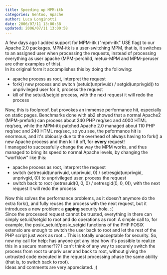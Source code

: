 ```yaml
---
title: Speeding up MPM-itk
categories: Gentoo, Apache
author: Luca Longinotti
date: 2006/07/11 13:00:58
updated: 2006/07/11 13:00:58
---
```

A few days ago I added support for MPM-itk ("mpm-itk" USE flag) to our Apache 2.0 packages. MPM-itk is a
user-switching MPM, that is, it switches to an assigned user when processing the requests, instead of
processing everything as user apache (MPM-perchild, metux-MPM and MPM-peruser are other examples of this).  
In its original form it accomplishes this by doing the following:

* apache process as root, interpret the request
* fork() new process and switch (setuid(unprivuid) / setgid(unprivgid)) to unprivileged user for it, process the request
* kill of the setuid/setgid process, with the next request it will redo the process

Now, this is foolproof, but provokes an immense performance hit, especially on static pages. Benchmarks
done with ab2 showed that a normal Apache2 (MPM-prefork) can process about 240 PHP req/sec and 4000 HTML
req/seq, while the MPM-itk patched Apache 2.0 managed about 110 PHP req/sec and 240 HTML req/sec, so you
see, the peformance hit is enormous, and it's obiously due to the overhead of always having to fork() a
new Apache process and then kill it off, for **every** request!  
I managed to successfully change the way the MPM works, and thus managed to bring its speed to normal
Apache levels, by changing the "worfklow" like this:

* apache process as root, interpret the request
* switch (setresuid(unprivuid, unprivuid, 0) / setresgid(unprivgid, unprivgid, 0)) to unprivileged user, process the request
* switch back to root (setresuid(0, 0, 0) / setresgid(0, 0, 0)), with the next request it will redo the process

Now this solves the performance problems, as it doesn't anymore do the extra fork(), and fully reuses the
process with the next request, but it introduces a new problem: a **gaping** security hole. :(  
Since the processed request cannot be trusted, everything in there can simply setuid/setgid to root and
do operations as root! A simple call to, for example, the posix_setuid/posix_setgid functions of the PHP
POSIX extensio are enough to switch the user back to root and let the rest of the PHP script just work as
root... This is totally unacceptable for security. So, now my call for help: has anyone got any idea how
it's possible to realize this in a secure manner??? I can't think of any way to securely switch the process
from root to unpriv user and back to root, without giving the untrusted code executed in the request
processing phase the same ability (that is, to switch back to root).  
Ideas and comments are very appreciated. ;)
